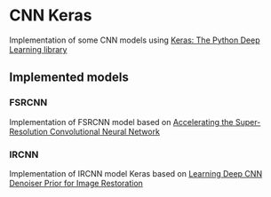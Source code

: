 # CNN Keras
Implementation of some CNN models using [Keras: The Python Deep Learning library](https://keras.io/)

## Implemented models

### FSRCNN
Implementation of FSRCNN model based on [Accelerating the Super-Resolution Convolutional Neural Network](http://mmlab.ie.cuhk.edu.hk/projects/FSRCNN.html)

### IRCNN
Implementation of IRCNN model Keras based on [Learning Deep CNN Denoiser Prior for Image Restoration](http://www4.comp.polyu.edu.hk/~cslzhang/paper/IRCNN_CVPR17.pdf)
